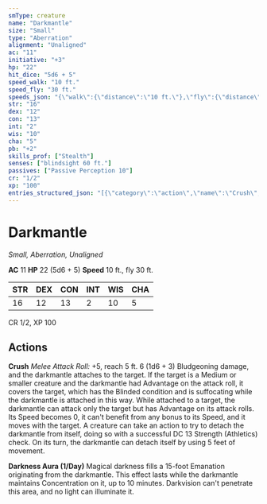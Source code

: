 ```yaml
---
smType: creature
name: "Darkmantle"
size: "Small"
type: "Aberration"
alignment: "Unaligned"
ac: "11"
initiative: "+3"
hp: "22"
hit_dice: "5d6 + 5"
speed_walk: "10 ft."
speed_fly: "30 ft."
speeds_json: "{\"walk\":{\"distance\":\"10 ft.\"},\"fly\":{\"distance\":\"30 ft.\"}}"
str: "16"
dex: "12"
con: "13"
int: "2"
wis: "10"
cha: "5"
pb: "+2"
skills_prof: ["Stealth"]
senses: ["blindsight 60 ft."]
passives: ["Passive Perception 10"]
cr: "1/2"
xp: "100"
entries_structured_json: "[{\"category\":\"action\",\"name\":\"Crush\",\"text\":\"*Melee Attack Roll:* +5, reach 5 ft. 6 (1d6 + 3) Bludgeoning damage, and the darkmantle attaches to the target. If the target is a Medium or smaller creature and the darkmantle had Advantage on the attack roll, it covers the target, which has the Blinded condition and is suffocating while the darkmantle is attached in this way. While attached to a target, the darkmantle can attack only the target but has Advantage on its attack rolls. Its Speed becomes 0, it can't benefit from any bonus to its Speed, and it moves with the target. A creature can take an action to try to detach the darkmantle from itself, doing so with a successful DC 13 Strength (Athletics) check. On its turn, the darkmantle can detach itself by using 5 feet of movement.\",\"kind\":\"Melee Attack Roll\",\"to_hit\":\"+5\",\"range\":\"5 ft\",\"damage\":\"6 (1d6 + 3) Bludgeoning\"},{\"category\":\"action\",\"name\":\"Darkness Aura\",\"recharge\":\"1/Day\",\"text\":\"Magical darkness fills a 15-foot Emanation originating from the darkmantle. This effect lasts while the darkmantle maintains  Concentration on it, up to 10 minutes. Darkvision can't penetrate this area, and no light can illuminate it.\"}]"
---
```


# Darkmantle
*Small, Aberration, Unaligned*

**AC** 11
**HP** 22 (5d6 + 5)
**Speed** 10 ft., fly 30 ft.

| STR | DEX | CON | INT | WIS | CHA |
| --- | --- | --- | --- | --- | --- |
| 16 | 12 | 13 | 2 | 10 | 5 |

CR 1/2, XP 100

## Actions

**Crush**
*Melee Attack Roll:* +5, reach 5 ft. 6 (1d6 + 3) Bludgeoning damage, and the darkmantle attaches to the target. If the target is a Medium or smaller creature and the darkmantle had Advantage on the attack roll, it covers the target, which has the Blinded condition and is suffocating while the darkmantle is attached in this way. While attached to a target, the darkmantle can attack only the target but has Advantage on its attack rolls. Its Speed becomes 0, it can't benefit from any bonus to its Speed, and it moves with the target. A creature can take an action to try to detach the darkmantle from itself, doing so with a successful DC 13 Strength (Athletics) check. On its turn, the darkmantle can detach itself by using 5 feet of movement.

**Darkness Aura (1/Day)**
Magical darkness fills a 15-foot Emanation originating from the darkmantle. This effect lasts while the darkmantle maintains  Concentration on it, up to 10 minutes. Darkvision can't penetrate this area, and no light can illuminate it.
